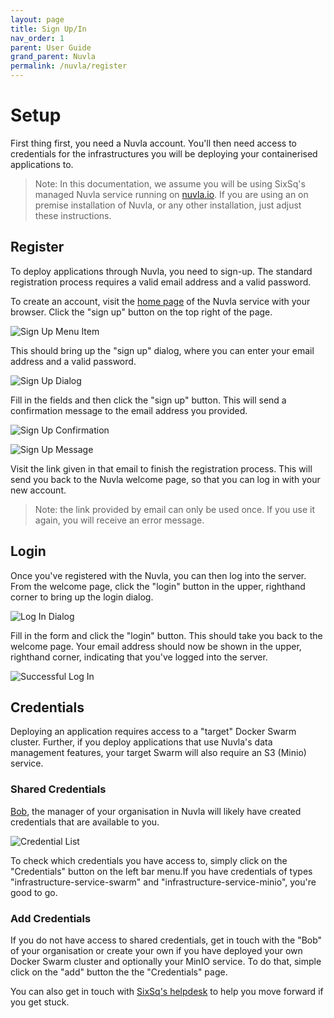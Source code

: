 ```yaml
---
layout: page
title: Sign Up/In
nav_order: 1
parent: User Guide
grand_parent: Nuvla
permalink: /nuvla/register
---
```


Setup
=====

First thing first, you need a Nuvla account.  You'll then need access to credentials for the infrastructures you will be deploying your containerised applications to.

> Note: In this documentation, we assume you will be using SixSq's managed Nuvla service running on [nuvla.io](https://nuvla.io). If you are using an on premise installation of Nuvla, or any other installation, just adjust these instructions.

## Register

To deploy applications through Nuvla, you need to sign-up. The standard registration process requires a valid email address and a valid password.

To create an account, visit the [home page](https://nuvla.io/) of the Nuvla service with your browser. Click the "sign up" button on the top right of the page.

![Sign Up Menu Item](/assets/img/welcome.png)

This should bring up the "sign up" dialog, where you can enter your email address and a valid password.

![Sign Up Dialog](/assets/img/sign-up-dialog.png)

Fill in the fields and then click the "sign up" button.  This will send a confirmation message to the email address you provided.

![Sign Up Confirmation](/assets/img/sign-up-message.png)

![Sign Up Message](/assets/img/sign-up-email.png)

Visit the link given in that email to finish the registration process. This will send you back to the Nuvla welcome page, so that you can log in with your new account.

> Note: the link provided by email can only be used once. If you use it again, you will receive an error message.

## Login

Once you've registered with the Nuvla, you can then log into the server.  From the welcome page, click the "login" button in the upper, righthand corner to bring up the login dialog.

![Log In Dialog](/assets/img/log-in-dialog.png)

Fill in the form and click the "login" button.  This should take you back to the welcome page. Your email address should now be shown in the upper, righthand corner, indicating that you've logged into the server.

![Successful Log In](/assets/img/log-in-success.png)

## Credentials

Deploying an application requires access to a "target" Docker Swarm cluster.  Further, if you deploy applications that use Nuvla's data management features, your target Swarm will also require an S3 (Minio) service.

### Shared Credentials

[Bob](/bob), the manager of your organisation in Nuvla will likely have created credentials that are available to you.

![Credential List](/assets/img/api-creds.png)

To check which credentials you have access to, simply click on the "Credentials" button on the left bar menu.If you have credentials of types "infrastructure-service-swarm" and "infrastructure-service-minio", you're good to go.

### Add Credentials

If you do not have access to shared credentials, get in touch with the "Bob" of your organisation or create your own if you have deployed your own Docker Swarm cluster and optionally your MinIO service. To do that, simple click on the "add" button the the "Credentials" page.

You can also get in touch with [SixSq's helpdesk](mailto:support@sixsq.com) to help you move forward if you get stuck.
